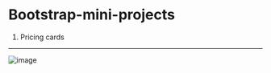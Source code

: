 # Bootstrap-mini-projects
1. Pricing cards

-----
![image](https://github.com/katya-pankov/Bootstrap-mini-projects/assets/108332791/8d2bec92-d0ba-40d9-9701-ad7a7a5eb33c)

